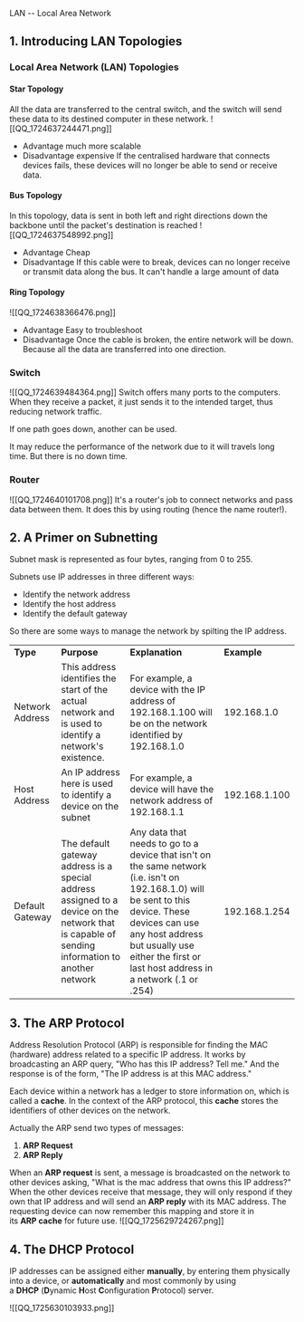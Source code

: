 LAN -- Local Area Network
## 1. Introducing LAN Topologies
### Local Area Network (LAN) Topologies
#### Star Topology
All the data are transferred to the central switch, and the switch will send these data to its destined computer in these network. 
![[QQ_1724637244471.png]]
- Advantage
	much more scalable
- Disadvantage
	expensive
	If the centralised hardware that connects devices fails, these devices will no longer be able to send or receive data.
#### Bus Topology
In this topology, data is sent in both left and right directions down the backbone until the packet's destination is reached
![[QQ_1724637548992.png]]
- Advantage
	Cheap
- Disadvantage
	If this cable were to break, devices can no longer receive or transmit data along the bus.
	It can't handle a large amount of data
#### Ring Topology
![[QQ_1724638366476.png]]
- Advantage
	Easy to troubleshoot
- Disadvantage
	Once the cable is broken, the entire network will be down. Because all the data are transferred into one direction. 
### Switch
![[QQ_1724639484364.png]]
Switch offers many ports to the computers. When they receive a packet, it just sends it to the intended target, thus reducing network traffic.

If one path goes down, another can be used.

It may reduce the performance of the network due to it will travels long time. But there is no down time.

### Router
![[QQ_1724640101708.png]]
It's a router's job to connect networks and pass data between them. It does this by using routing (hence the name router!).
## 2. A Primer on Subnetting
Subnet mask is represented as four bytes, ranging from 0 to 255. 

Subnets use IP addresses in three different ways:
- Identify the network address
- Identify the host address
- Identify the default gateway

So there are some ways to manage the network by spilting the IP address. 

|                 |                                                                                                                                                |                                                                                                                                                                                                                                                      |               |
| --------------- | ---------------------------------------------------------------------------------------------------------------------------------------------- | ---------------------------------------------------------------------------------------------------------------------------------------------------------------------------------------------------------------------------------------------------- | ------------- |
| **Type**        | **Purpose**                                                                                                                                    | **Explanation**                                                                                                                                                                                                                                      | **Example**   |
| Network Address | This address identifies the start of the actual network and is used to identify a network's existence.                                         | For example, a device with the IP address of 192.168.1.100 will be on the network identified by 192.168.1.0                                                                                                                                          | 192.168.1.0   |
| Host Address    | An IP address here is used to identify a device on the subnet                                                                                  | For example, a device will have the network address of 192.168.1.1                                                                                                                                                                                   | 192.168.1.100 |
| Default Gateway | The default gateway address is a special address assigned to a device on the network that is capable of sending information to another network | Any data that needs to go to a device that isn't on the same network (i.e. isn't on 192.168.1.0) will be sent to this device. These devices can use any host address but usually use either the first or last host address in a network (.1 or .254) | 192.168.1.254 |
## 3. The ARP Protocol
Address Resolution Protocol (ARP) is responsible for finding the MAC (hardware) address related to a specific IP address. It works by broadcasting an ARP query, "Who has this IP address? Tell me." And the response is of the form, "The IP address is at this MAC address."

Each device within a network has a ledger to store information on, which is called a **cache**. In the context of the ARP protocol, this **cache** stores the identifiers of other devices on the network.

Actually the ARP send two types of messages:
1. **ARP Request**
2. **ARP Reply**

When an **ARP request** is sent, a message is broadcasted on the network to other devices asking, "What is the mac address that owns this IP address?" When the other devices receive that message, they will only respond if they own that IP address and will send an **ARP reply** with its MAC address. The requesting device can now remember this mapping and store it in its **ARP cache** for future use.
![[QQ_1725629724267.png]]
## 4. The DHCP Protocol
IP addresses can be assigned either **manually**, by entering them physically into a device, or **automatically** and most commonly by using a **DHCP** (**D**ynamic **H**ost **C**onfiguration **P**rotocol) server.

![[QQ_1725630103933.png]]

